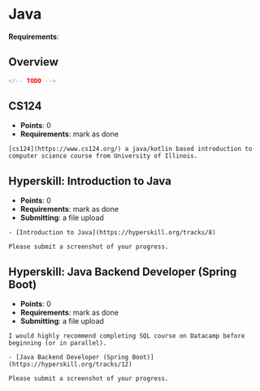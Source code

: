 # Java

**Requirements**:

## Overview
```md
<!-- TODO -->
```

## CS124
- **Points**: 0
- **Requirements**: mark as done
```
[cs124](https://www.cs124.org/) a java/kotlin based introduction to computer science course from University of Illinois.
```

<!-- https://gist.github.com/bpurinton/ce8411664962bba258565e2b5ac87bf3 -->
## Hyperskill: Introduction to Java
- **Points**: 0
- **Requirements**: mark as done
- **Submitting**: a file upload
```
- [Introduction to Java](https://hyperskill.org/tracks/8)

Please submit a screenshot of your progress.
```

## Hyperskill: Java Backend Developer (Spring Boot)
- **Points**: 0
- **Requirements**: mark as done
- **Submitting**: a file upload
```
I would highly recommend completing SQL course on Datacamp before beginning (or in parallel).

- [Java Backend Developer (Spring Boot)](https://hyperskill.org/tracks/12)

Please submit a screenshot of your progress.
```
